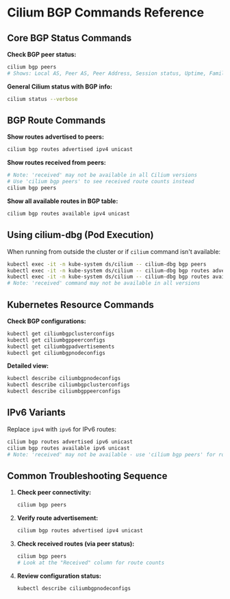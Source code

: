 # Cilium BGP Commands Reference

## Core BGP Status Commands

**Check BGP peer status:**
```bash
cilium bgp peers
# Shows: Local AS, Peer AS, Peer Address, Session status, Uptime, Family, Routes received/advertised
```

**General Cilium status with BGP info:**
```bash
cilium status --verbose
```

## BGP Route Commands

**Show routes advertised to peers:**
```bash
cilium bgp routes advertised ipv4 unicast
```

**Show routes received from peers:**
```bash
# Note: 'received' may not be available in all Cilium versions
# Use 'cilium bgp peers' to see received route counts instead
cilium bgp peers
```

**Show all available routes in BGP table:**
```bash
cilium bgp routes available ipv4 unicast
```

## Using cilium-dbg (Pod Execution)

When running from outside the cluster or if `cilium` command isn't available:

```bash
kubectl exec -it -n kube-system ds/cilium -- cilium-dbg bgp peers
kubectl exec -it -n kube-system ds/cilium -- cilium-dbg bgp routes advertised ipv4 unicast
kubectl exec -it -n kube-system ds/cilium -- cilium-dbg bgp routes available ipv4 unicast
# Note: 'received' command may not be available in all versions
```

## Kubernetes Resource Commands

**Check BGP configurations:**
```bash
kubectl get ciliumbgpclusterconfigs
kubectl get ciliumbgppeerconfigs
kubectl get ciliumbgpadvertisements
kubectl get ciliumbgpnodeconfigs
```

**Detailed view:**
```bash
kubectl describe ciliumbgpnodeconfigs
kubectl describe ciliumbgpclusterconfigs
kubectl describe ciliumbgppeerconfigs
```

## IPv6 Variants

Replace `ipv4` with `ipv6` for IPv6 routes:
```bash
cilium bgp routes advertised ipv6 unicast
cilium bgp routes available ipv6 unicast
# Note: 'received' may not be available - use 'cilium bgp peers' for route counts
```

## Common Troubleshooting Sequence

1. **Check peer connectivity:**
   ```bash
   cilium bgp peers
   ```

2. **Verify route advertisement:**
   ```bash
   cilium bgp routes advertised ipv4 unicast
   ```

3. **Check received routes (via peer status):**
   ```bash
   cilium bgp peers
   # Look at the "Received" column for route counts
   ```

4. **Review configuration status:**
   ```bash
   kubectl describe ciliumbgpnodeconfigs
   ```